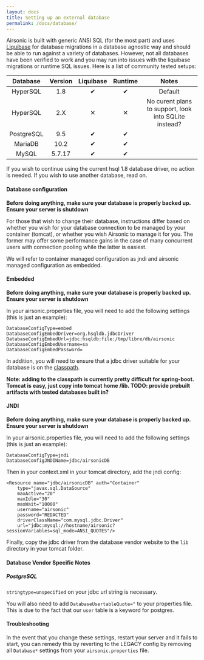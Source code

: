 ```yaml
---
layout: docs
title: Setting up an external database
permalink: /docs/database/
---
```

Airsonic is built with generic ANSI SQL (for the most part) and uses [Liquibase](http://www.liquibase.org/) for database migrations in a database agnostic way and should be able to run against a variety of databases. However, not all databases have been verified to work and you may run into issues with the liquibase migrations or runtime SQL issues. Here is a list of community tested setups:

| Database   | Version | Liquibase | Runtime | Notes  |
|:----------:|:-------:|:---------:|:-------:|:------:|
| HyperSQL   | 1.8     | ✔         | ✔       | Default|
| HyperSQL   | 2.X     | ✕         | ✕       | No curent plans to support, look into SQLite instead? |
| PostgreSQL | 9.5     | ✔         | ✔       |        |
| MariaDB    | 10.2    | ✔         | ✔       |        |
| MySQL      | 5.7.17  | ✔         | ✔       |        |

If you wish to continue using the current hsql 1.8 database driver, no action is needed. If you wish to use another database, read on.

#### Database configuration

**Before doing anything, make sure your database is properly backed up. Ensure your server is shutdown**

For those that wish to change their database, instructions differ based on
whether you wish for your database connection to be managed by your container (tomcat), or whether you wish Airsonic to manage it for you. The former may offer some performance gains in the case of many concurrent users with connection pooling while the latter is easiest.

We will refer to container managed configuration as jndi and airsonic managed configuration as embedded.

#### Embedded

**Before doing anything, make sure your database is properly backed up. Ensure your server is shutdown**

In your airsonic.properties file, you will need to add the following settings (this is just an example):

```
DatabaseConfigType=embed
DatabaseConfigEmbedDriver=org.hsqldb.jdbcDriver
DatabaseConfigEmbedUrl=jdbc:hsqldb:file:/tmp/libre/db/airsonic
DatabaseConfigEmbedUsername=sa
DatabaseConfigEmbedPassword=
```

In addition, you will need to ensure that a jdbc driver suitable for your database is on the [classpath](https://docs.oracle.com/javase/8/docs/technotes/tools/windows/classpath.html).

**Note: adding to the classpath is currently pretty difficult for spring-boot. Tomcat is easy, just copy into tomcat home /lib. TODO: provide prebuilt artifacts with tested databases built in?**

#### JNDI

**Before doing anything, make sure your database is properly backed up. Ensure your server is shutdown**

In your airsonic.properties file, you will need to add the following settings (this is just an example):

```
DatabaseConfigType=jndi
DatabaseConfigJNDIName=jdbc/airsonicDB
```

Then in your context.xml in your tomcat directory, add the jndi config:

```
<Resource name="jdbc/airsonicDB" auth="Container"
    type="javax.sql.DataSource"
    maxActive="20"
    maxIdle="30"
    maxWait="10000"
    username="airsonic"
    password="REDACTED"
    driverClassName="com.mysql.jdbc.Driver"
    url="jdbc:mysql://hostname/airsonic?sessionVariables=sql_mode=ANSI_QUOTES"/>

```

Finally, copy the jdbc driver from the database vendor website to the `lib` directory in your tomcat folder.

#### Database Vendor Specific Notes

##### PostgreSQL

`stringtype=unspecified` on your jdbc url string is necessary.

You will also need to add `DatabaseUsertableQuote="` to your properties file. This is due to the fact that our `user` table is a keyword for postgres.

#### Troubleshooting

In the event that you change these settings, restart your server and it fails to start, you can remedy this by reverting to the LEGACY config by removing all `Database*` settings from your `airsonic.properties` file.
